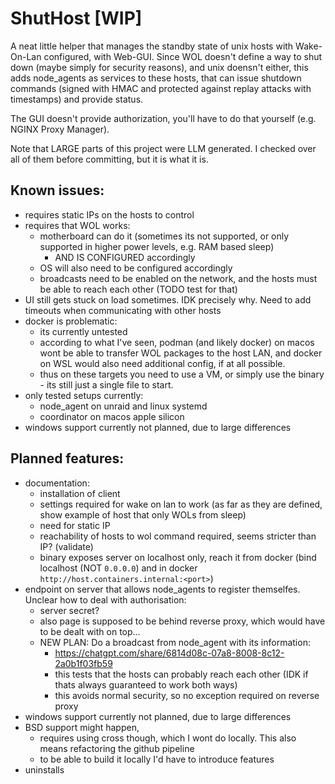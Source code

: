 # ShutHost [WIP]

A neat little helper that manages the standby state of unix hosts with Wake-On-Lan configured, with Web-GUI.
Since WOL doesn't define a way to shut down (maybe simply for security reasons), and unix doensn't either, this adds node_agents as services to these hosts, that can issue shutdown commands (signed with HMAC and protected against replay attacks with timestamps) and provide status.

The GUI doesn't provide authorization, you'll have to do that yourself (e.g. NGINX Proxy Manager).

Note that LARGE parts of this project were LLM generated. I checked over all of them before committing, but it is what it is.

## Known issues:

* requires static IPs on the hosts to control
* requires that WOL works:
    * motherboard can do it (sometimes its not supported, or only supported in higher power levels, e.g. RAM based sleep) 
        * AND IS CONFIGURED accordingly
    * OS will also need to be configured accordingly
    * broadcasts need to be enabled on the network, and the hosts must be able to reach each other (TODO test for that)
* UI still gets stuck on load sometimes. IDK precisely why. Need to add timeouts when communicating with other hosts
* docker is problematic:
    * its currently untested
    * according to what I've seen, podman (and likely docker) on macos wont be able to transfer WOL packages to the host LAN, and docker on WSL would also need additional config, if at all possible.
    * thus on these targets you need to use a VM, or simply use the binary - its still just a single file to start.
* only tested setups currently:
    * node_agent on unraid and linux systemd
    * coordinator on macos apple silicon
* windows support currently not planned, due to large differences

## Planned features:

* documentation:
    * installation of client
    * settings required for wake on lan to work (as far as they are defined, show example of host that only WOLs from sleep)
    * need for static IP
    * reachability of hosts to wol command required, seems stricter than IP? (validate)
    * binary exposes server on localhost only, reach it from docker (bind localhost (NOT `0.0.0.0`) and in docker `http://host.containers.internal:<port>`)
* endpoint on server that allows node_agents to register themselfes. Unclear how to deal with authorisation:
    * server secret?
    * also page is supposed to be behind reverse proxy, which would have to be dealt with on top...
    * NEW PLAN: Do a broadcast from node_agent with its information:
        * https://chatgpt.com/share/6814d08c-07a8-8008-8c12-2a0b1f03fb59
        * this tests that the hosts can probably reach each other (IDK if thats always guaranteed to work both ways)
        * this avoids normal security, so no exception required on reverse proxy
* windows support currently not planned, due to large differences
* BSD support might happen, 
    * requires using cross though, which I wont do locally. This also means refactoring the github pipeline
    * to be able to build it locally I'd have to introduce features
* uninstalls
